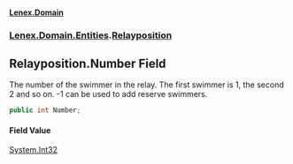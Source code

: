 #### [Lenex.Domain](index.md 'index')
### [Lenex.Domain.Entities](Lenex.Domain.Entities.md 'Lenex.Domain.Entities').[Relayposition](Lenex.Domain.Entities.Relayposition.md 'Lenex.Domain.Entities.Relayposition')

## Relayposition.Number Field

The number of the swimmer in the relay. The first swimmer is 1, the second 2 and so on. -1 can be used to add reserve swimmers.

```csharp
public int Number;
```

#### Field Value
[System.Int32](https://docs.microsoft.com/en-us/dotnet/api/System.Int32 'System.Int32')